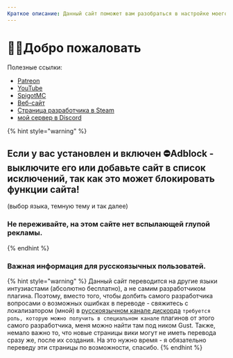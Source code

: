 ```yaml
---
Краткое описание: Данный сайт поможет вам разобраться в настройке моего плагина и создании вашего контента с его помощью.
---
```


# 👋🏻Добро пожаловать

Полезные ссылки:
* [Patreon](http://patreon.com/lonedev)
* [YouTube](http://youtube.com/lonedev)
* [SpigotMC](https://www.spigotmc.org/members/lonedev.88296/#resources)
* [Веб-сайт](https://www.matteodev.it/)
* [Страница разработчика в Steam](https://store.steampowered.com/developer/LoneDev/)
* [мой сервер в Discord](https://discord.gg/4dfnpUK)

{% hint style="warning" %}
## Если у вас установлен и включен ⛔️Adblock - выключите его или добавьте сайт в список исключений, так как это может блокировать функции сайта!

\(выбор языка, темную тему и так далее\)

### Не переживайте, на этом сайте нет вспылающей глупой рекламы.
{% endhint %}


###


### Важная информация для русскоязычных пользоватей.
{% hint style="warning" %}
Данный сайт переводится на другие языки интузиастами (абсолютно бесплатно), а не самим разработчиком плагина. Поэтому, вместо того, чтобы долбить самого разработчика вопросами о возможных ошибках в переводе - свяжитесь с локализатором (мной) в [русскоязычном канале дискорда](https://discord.gg/gHZmHBW4zm) `требуется роль, которую можно получить в специальном канале` плагинов от этого самого разработчика, меня можно найти там под ником Gust.
Также, немало важно то, что новые страницы вики могут не иметь перевода сразу же, после их создания. На это нужно время - я обязательно переведу эти страницы по возможности, спасибо.
{% endhint %}


